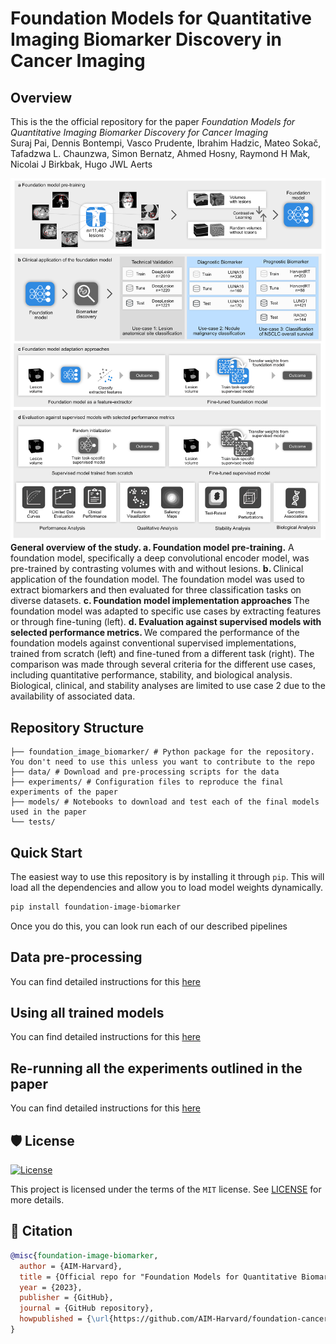 # Foundation Models for Quantitative Imaging Biomarker Discovery in Cancer Imaging

<!-- <div align="center">

[![Build status](https://github.com/foundation_image_biomarker/foundation-image-biomarker/workflows/build/badge.svg?branch=master&event=push)](https://github.com/foundation_image_biomarker/foundation-image-biomarker/actions?query=workflow%3Abuild)
[![Python Version](https://img.shields.io/pypi/pyversions/foundation-image-biomarker.svg)](https://pypi.org/project/foundation-image-biomarker/)
[![Dependencies Status](https://img.shields.io/badge/dependencies-up%20to%20date-brightgreen.svg)](https://github.com/foundation_image_biomarker/foundation-image-biomarker/pulls?utf8=%E2%9C%93&q=is%3Apr%20author%3Aapp%2Fdependabot)

[![Code style: black](https://img.shields.io/badge/code%20style-black-000000.svg)](https://github.com/psf/black)
[![Security: bandit](https://img.shields.io/badge/security-bandit-green.svg)](https://github.com/PyCQA/bandit)
[![Pre-commit](https://img.shields.io/badge/pre--commit-enabled-brightgreen?logo=pre-commit&logoColor=white)](https://github.com/foundation_image_biomarker/foundation-image-biomarker/blob/master/.pre-commit-config.yaml)
[![Semantic Versions](https://img.shields.io/badge/%20%20%F0%9F%93%A6%F0%9F%9A%80-semantic--versions-e10079.svg)](https://github.com/foundation_image_biomarker/foundation-image-biomarker/releases)
[![License](https://img.shields.io/github/license/foundation_image_biomarker/foundation-image-biomarker)](https://github.com/foundation_image_biomarker/foundation-image-biomarker/blob/master/LICENSE)
![Coverage Report](assets/images/coverage.svg)

</div> -->

## Overview
This is the the official repository for the paper <i> Foundation Models for Quantitative Imaging Biomarker Discovery for Cancer Imaging </i> <br/>
 Suraj Pai, Dennis Bontempi, Vasco Prudente, Ibrahim Hadzic, Mateo Sokač, Tafadzwa L. Chaunzwa, Simon Bernatz, Ahmed Hosny, Raymond H Mak, Nicolai J Birkbak, Hugo JWL Aerts

![](assets/images/overview.png)
 <b>General overview of the study.</b><b> a. Foundation model pre-training.</b> A foundation model, specifically a deep convolutional encoder model, was pre-trained by contrasting volumes with and without lesions. <b> b. </b> Clinical application of the foundation model. The foundation model was used to extract biomarkers and then evaluated for three classification tasks on diverse datasets. <b>c. Foundation model implementation approaches </b>  The foundation model was adapted to specific use cases by extracting features or through fine-tuning (left). <b> d. Evaluation against supervised models with selected performance metrics. </b> We compared the performance of the foundation models against conventional supervised implementations, trained from scratch (left) and fine-tuned from a different task (right). The comparison was made through several criteria for the different use cases, including quantitative performance, stability, and biological analysis. Biological, clinical, and stability analyses are limited to use case 2 due to the availability of associated data. 


## Repository Structure
```
├── foundation_image_biomarker/ # Python package for the repository. You don't need to use this unless you want to contribute to the repo
├── data/ # Download and pre-processing scripts for the data
├── experiments/ # Configuration files to reproduce the final experiments of the paper
├── models/ # Notebooks to download and test each of the final models used in the paper
└── tests/
```
## Quick Start
The easiest way to use this repository is by installing it through `pip`. This will load all the dependencies and allow you to load model weights dynamically.

```bash
pip install foundation-image-biomarker
```

Once you do this, you can look run each of our described pipelines


## Data pre-processing
You can find detailed instructions for this [here](data/README.md)

## Using all trained models
You can find detailed instructions for this [here](models/README.md)

## Re-running all the experiments outlined in the paper
You can find detailed instructions for this [here](experiments/README.md)


## 🛡 License

[![License](https://img.shields.io/github/license/foundation_image_biomarker/foundation-image-biomarker)](https://github.com/AIM-Harvard/foundation-cancer-image-biomarker/blob/master/LICENSE)

This project is licensed under the terms of the `MIT` license. See [LICENSE](https://github.com/AIM-Harvard/foundation-cancer-image-biomarker/blob/master/LICENSE) for more details.

## 📃 Citation

```bibtex
@misc{foundation-image-biomarker,
  author = {AIM-Harvard},
  title = {Official repo for "Foundation Models for Quantitative Biomarker Discovery in Cancer Imaging"},
  year = {2023},
  publisher = {GitHub},
  journal = {GitHub repository},
  howpublished = {\url{https://github.com/AIM-Harvard/foundation-cancer-image-biomarker}}
}
```
